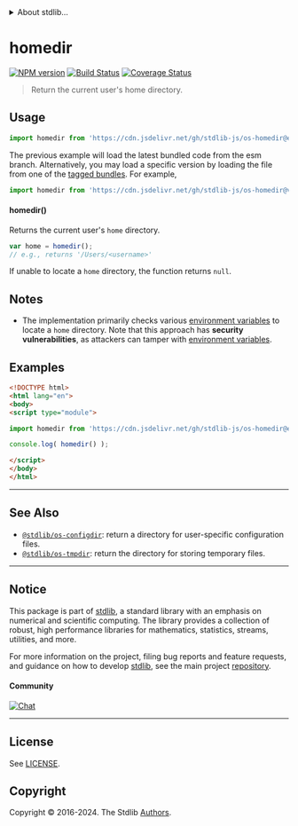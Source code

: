 <!--

@license Apache-2.0

Copyright (c) 2018 The Stdlib Authors.

Licensed under the Apache License, Version 2.0 (the "License");
you may not use this file except in compliance with the License.
You may obtain a copy of the License at

   http://www.apache.org/licenses/LICENSE-2.0

Unless required by applicable law or agreed to in writing, software
distributed under the License is distributed on an "AS IS" BASIS,
WITHOUT WARRANTIES OR CONDITIONS OF ANY KIND, either express or implied.
See the License for the specific language governing permissions and
limitations under the License.

-->


<details>
  <summary>
    About stdlib...
  </summary>
  <p>We believe in a future in which the web is a preferred environment for numerical computation. To help realize this future, we've built stdlib. stdlib is a standard library, with an emphasis on numerical and scientific computation, written in JavaScript (and C) for execution in browsers and in Node.js.</p>
  <p>The library is fully decomposable, being architected in such a way that you can swap out and mix and match APIs and functionality to cater to your exact preferences and use cases.</p>
  <p>When you use stdlib, you can be absolutely certain that you are using the most thorough, rigorous, well-written, studied, documented, tested, measured, and high-quality code out there.</p>
  <p>To join us in bringing numerical computing to the web, get started by checking us out on <a href="https://github.com/stdlib-js/stdlib">GitHub</a>, and please consider <a href="https://opencollective.com/stdlib">financially supporting stdlib</a>. We greatly appreciate your continued support!</p>
</details>

# homedir

[![NPM version][npm-image]][npm-url] [![Build Status][test-image]][test-url] [![Coverage Status][coverage-image]][coverage-url] <!-- [![dependencies][dependencies-image]][dependencies-url] -->

> Return the current user's home directory.

<!-- Section to include introductory text. Make sure to keep an empty line after the intro `section` element and another before the `/section` close. -->

<section class="intro">

</section>

<!-- /.intro -->

<!-- Package usage documentation. -->



<section class="usage">

## Usage

```javascript
import homedir from 'https://cdn.jsdelivr.net/gh/stdlib-js/os-homedir@esm/index.mjs';
```
The previous example will load the latest bundled code from the esm branch. Alternatively, you may load a specific version by loading the file from one of the [tagged bundles](https://github.com/stdlib-js/os-homedir/tags). For example,

```javascript
import homedir from 'https://cdn.jsdelivr.net/gh/stdlib-js/os-homedir@v0.2.1-esm/index.mjs';
```

#### homedir()

Returns the current user's `home` directory.

```javascript
var home = homedir();
// e.g., returns '/Users/<username>'
```

If unable to locate a `home` directory, the function returns `null`.

</section>

<!-- /.usage -->

<!-- Package usage notes. Make sure to keep an empty line after the `section` element and another before the `/section` close. -->

<section class="notes">

## Notes

-   The implementation primarily checks various [environment variables][environment-variables] to locate a `home` directory. Note that this approach has **security vulnerabilities**, as attackers can tamper with [environment variables][environment-variables].

</section>

<!-- /.notes -->

<!-- Package usage examples. -->

<section class="examples">

## Examples

<!-- eslint no-undef: "error" -->

```html
<!DOCTYPE html>
<html lang="en">
<body>
<script type="module">

import homedir from 'https://cdn.jsdelivr.net/gh/stdlib-js/os-homedir@esm/index.mjs';

console.log( homedir() );

</script>
</body>
</html>
```

</section>

<!-- /.examples -->



<!-- Section to include cited references. If references are included, add a horizontal rule *before* the section. Make sure to keep an empty line after the `section` element and another before the `/section` close. -->

<section class="references">

</section>

<!-- /.references -->

<!-- Section for related `stdlib` packages. Do not manually edit this section, as it is automatically populated. -->

<section class="related">

* * *

## See Also

-   <span class="package-name">[`@stdlib/os-configdir`][@stdlib/os/configdir]</span><span class="delimiter">: </span><span class="description">return a directory for user-specific configuration files.</span>
-   <span class="package-name">[`@stdlib/os-tmpdir`][@stdlib/os/tmpdir]</span><span class="delimiter">: </span><span class="description">return the directory for storing temporary files.</span>

</section>

<!-- /.related -->

<!-- Section for all links. Make sure to keep an empty line after the `section` element and another before the `/section` close. -->


<section class="main-repo" >

* * *

## Notice

This package is part of [stdlib][stdlib], a standard library with an emphasis on numerical and scientific computing. The library provides a collection of robust, high performance libraries for mathematics, statistics, streams, utilities, and more.

For more information on the project, filing bug reports and feature requests, and guidance on how to develop [stdlib][stdlib], see the main project [repository][stdlib].

#### Community

[![Chat][chat-image]][chat-url]

---

## License

See [LICENSE][stdlib-license].


## Copyright

Copyright &copy; 2016-2024. The Stdlib [Authors][stdlib-authors].

</section>

<!-- /.stdlib -->

<!-- Section for all links. Make sure to keep an empty line after the `section` element and another before the `/section` close. -->

<section class="links">

[npm-image]: http://img.shields.io/npm/v/@stdlib/os-homedir.svg
[npm-url]: https://npmjs.org/package/@stdlib/os-homedir

[test-image]: https://github.com/stdlib-js/os-homedir/actions/workflows/test.yml/badge.svg?branch=v0.2.1
[test-url]: https://github.com/stdlib-js/os-homedir/actions/workflows/test.yml?query=branch:v0.2.1

[coverage-image]: https://img.shields.io/codecov/c/github/stdlib-js/os-homedir/main.svg
[coverage-url]: https://codecov.io/github/stdlib-js/os-homedir?branch=main

<!--

[dependencies-image]: https://img.shields.io/david/stdlib-js/os-homedir.svg
[dependencies-url]: https://david-dm.org/stdlib-js/os-homedir/main

-->

[chat-image]: https://img.shields.io/gitter/room/stdlib-js/stdlib.svg
[chat-url]: https://app.gitter.im/#/room/#stdlib-js_stdlib:gitter.im

[stdlib]: https://github.com/stdlib-js/stdlib

[stdlib-authors]: https://github.com/stdlib-js/stdlib/graphs/contributors

[cli-section]: https://github.com/stdlib-js/os-homedir#cli
[cli-url]: https://github.com/stdlib-js/os-homedir/tree/cli
[@stdlib/os-homedir]: https://github.com/stdlib-js/os-homedir/tree/main

[umd]: https://github.com/umdjs/umd
[es-module]: https://developer.mozilla.org/en-US/docs/Web/JavaScript/Guide/Modules

[deno-url]: https://github.com/stdlib-js/os-homedir/tree/deno
[deno-readme]: https://github.com/stdlib-js/os-homedir/blob/deno/README.md
[umd-url]: https://github.com/stdlib-js/os-homedir/tree/umd
[umd-readme]: https://github.com/stdlib-js/os-homedir/blob/umd/README.md
[esm-url]: https://github.com/stdlib-js/os-homedir/tree/esm
[esm-readme]: https://github.com/stdlib-js/os-homedir/blob/esm/README.md
[branches-url]: https://github.com/stdlib-js/os-homedir/blob/main/branches.md

[stdlib-license]: https://raw.githubusercontent.com/stdlib-js/os-homedir/main/LICENSE

[environment-variables]: https://en.wikipedia.org/wiki/Environment_variable

<!-- <related-links> -->

[@stdlib/os/configdir]: https://github.com/stdlib-js/os-configdir/tree/esm

[@stdlib/os/tmpdir]: https://github.com/stdlib-js/os-tmpdir/tree/esm

<!-- </related-links> -->

</section>

<!-- /.links -->
